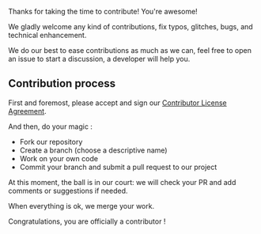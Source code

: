 Thanks for taking the time to contribute! You're awesome!

We gladly welcome any kind of contributions, fix typos, glitches, bugs, and technical enhancement.

We do our best to ease contributions as much as we can, feel free to open an issue to start a discussion, a developer will help you.

## Contribution process

First and foremost, please accept and sign our [Contributor License Agreement](https://www.akeneo.com/contributor-license-agreement/).

And then, do your magic :

- Fork our repository
- Create a branch (choose a descriptive name)
- Work on your own code
- Commit your branch and submit a pull request to our project

At this moment, the ball is in our court: we will check your PR and add comments or suggestions if needed.

When everything is ok, we merge your work.

Congratulations, you are officially a contributor !

